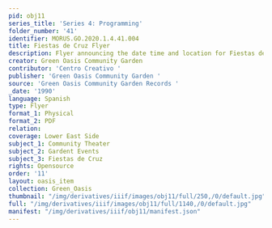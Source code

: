 ```yaml
---
pid: obj11
series_title: 'Series 4: Programming'
folder_number: '41'
identifier: MORUS.GO.2020.1.4.41.004
title: Fiestas de Cruz Flyer
description: Flyer announcing the date time and location for Fiestas de Cruz
creator: Green Oasis Community Garden
contributor: 'Centro Creativo '
publisher: 'Green Oasis Community Garden '
source: 'Green Oasis Community Garden Records '
_date: '1990'
language: Spanish
type: Flyer
format_1: Physical
format_2: PDF
relation:
coverage: Lower East Side
subject_1: Community Theater
subject_2: Gardent Events
subject_3: Fiestas de Cruz
rights: Opensource
order: '11'
layout: oasis_item
collection: Green_Oasis
thumbnail: "/img/derivatives/iiif/images/obj11/full/250,/0/default.jpg"
full: "/img/derivatives/iiif/images/obj11/full/1140,/0/default.jpg"
manifest: "/img/derivatives/iiif/obj11/manifest.json"
---
```

